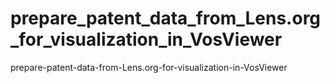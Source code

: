 # prepare_patent_data_from_Lens.org_for_visualization_in_VosViewer
prepare-patent-data-from-Lens.org-for-visualization-in-VosViewer
